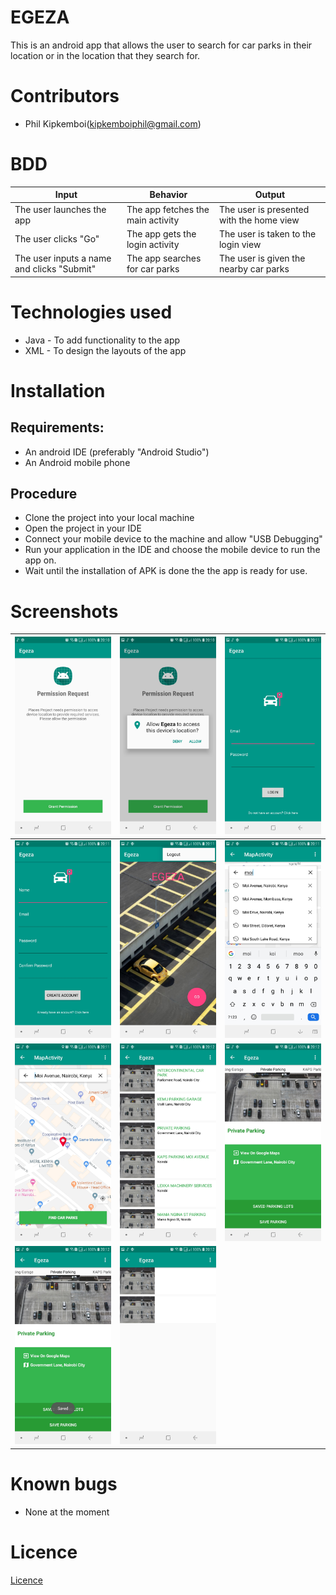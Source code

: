 # EGEZA
This is an android app that allows the user to search for car parks in their location or in the location that they search for.

# Contributors
* Phil Kipkemboi(kipkemboiphil@gmail.com)


# BDD
| Input                                      | Behavior                                 | Output                                        |
|--------------------------------------------|------------------------------------------|-----------------------------------------------|
| The user launches the app                  | The app fetches the main activity        | The user is presented with the home view |
| The user clicks "Go"              | The app gets the login activity           | The user is taken to the login view        |
| The user inputs a name and clicks "Submit" | The app searches for car parks | The user is given the nearby car parks        |

# Technologies used
* Java - To add functionality to the app
* XML - To design the layouts of the app

# Installation
## Requirements:
* An android IDE (preferably "Android Studio")
* An Android mobile phone

## Procedure
* Clone the project into your local machine
* Open the project in your IDE
* Connect your mobile device to the machine and allow "USB Debugging"
* Run your application in the IDE and choose the mobile device to run the app on.
* Wait until the installation of APK is done the the app is ready for use.

# Screenshots
| ![<img src="/readme/1perm.jpg"](/readme/1perm.jpg)     | ![<img src="/readme/2perma.jpg"](/readme/2perma.jpg) | ![<img src="/readme/3login.jpg"](/readme/3login.jpg)   |
|-------------------------------------------------------|-----------------------------------------------------|-------------------------------------------------------|
| ![<img src="/readme/4sign.jpg"](/readme/4sign.jpg)     | ![<img src="/readme/5main.jpg"](/readme/5main.jpg)   | ![<img src="/readme/6search.jpg"](/readme/6search.jpg) |
| ![<img src="/readme/7result.jpg"](/readme/7result.jpg) | ![<img src="/readme/8lots.jpg"](/readme/8lots.jpg)   | ![<img src="/readme/9detail.jpg"](/readme/9detail.jpg) |
| ![<img src="/readme/10save.jpg"](/readme/10save.jpg)   | ![<img src="/readme/11save.jpg"](/readme/11saved.jpg) |                                                       |

# Known bugs
* None at the moment

# Licence

[Licence](Licence)
